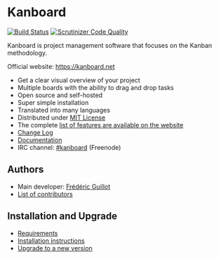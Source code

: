 Kanboard
========

[![Build Status](https://travis-ci.org/kanboard/kanboard.svg?branch=master)](https://travis-ci.org/kanboard/kanboard)
[![Scrutinizer Code Quality](https://scrutinizer-ci.com/g/kanboard/kanboard/badges/quality-score.png?b=master)](https://scrutinizer-ci.com/g/kanboard/kanboard/?branch=master)

Kanboard is project management software that focuses on the Kanban methodology.

Official website: <https://kanboard.net>

- Get a clear visual overview of your project
- Multiple boards with the ability to drag and drop tasks
- Open source and self-hosted
- Super simple installation
- Translated into many languages
- Distributed under [MIT License](https://github.com/kanboard/kanboard/blob/master/LICENSE)
- The complete [list of features are available on the website](https://kanboard.net/features)
- [Change Log](https://github.com/kanboard/kanboard/blob/master/ChangeLog)
- [Documentation](https://github.com/kanboard/kanboard/blob/master/doc/index.markdown)
- IRC channel: [#kanboard](ircs://chat.freenode.net:6697/#kanboard) (Freenode)

Authors
-------

- Main developer: [Frédéric Guillot](https://github.com/fguillot)
- [List of contributors](https://github.com/kanboard/kanboard/blob/master/CONTRIBUTORS.md)

Installation and Upgrade
------------------------

- [Requirements](https://kanboard.net/documentation/requirements)
- [Installation instructions](https://kanboard.net/documentation/installation)
- [Upgrade to a new version](https://kanboard.net/documentation/update)
